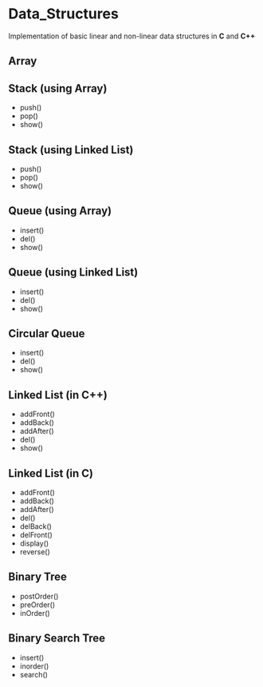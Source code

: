 # Data_Structures
Implementation of basic linear and non-linear data structures in **C** and **C++**

## Array

## Stack (using Array)
  * push()
  * pop()
  * show()
  
## Stack (using Linked List)
  * push()
  * pop()
  * show()
  
## Queue (using Array)
  * insert()
  * del()
  * show()
  
## Queue (using Linked List)
  * insert()
  * del()
  * show()
  
## Circular Queue
  * insert()
  * del()
  * show()  

## Linked List (in C++)
  * addFront()
  * addBack()
  * addAfter()
  * del()
  * show()
  
## Linked List (in C)
  * addFront()
  * addBack()
  * addAfter()
  * del()
  * delBack()
  * delFront()
  * display() 
  * reverse()
  
## Binary Tree
  * postOrder()
  * preOrder()
  * inOrder()
  
## Binary Search Tree
  * insert()
  * inorder()
  * search()
  
